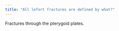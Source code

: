 ```yaml
---
title: "All lefort fractures are defined by what?"
---
```

Fractures through the pterygoid plates.

